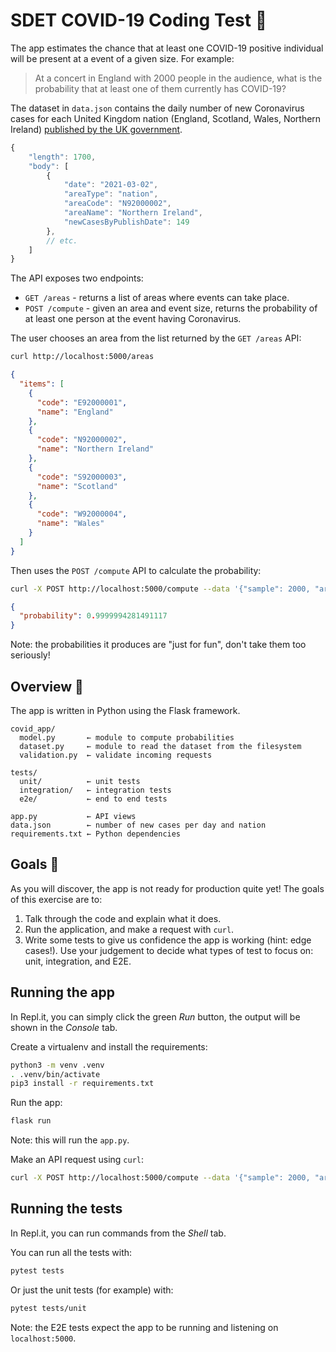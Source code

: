 # SDET COVID-19 Coding Test 🦠

The app estimates the chance that at least one COVID-19 positive
individual will be present at a event of a given size. For example:

> At a concert in England with 2000 people in the audience, what is the
> probability that at least one of them currently has COVID-19?

The dataset in `data.json` contains the daily number of new Coronavirus cases
for each United Kingdom nation (England, Scotland, Wales, Northern Ireland)
[published by the UK government](https://coronavirus.data.gov.uk/).

```javascript
{
    "length": 1700,
    "body": [
        {
            "date": "2021-03-02",
            "areaType": "nation",
            "areaCode": "N92000002",
            "areaName": "Northern Ireland",
            "newCasesByPublishDate": 149
        },
        // etc.
    ]
}
```

The API exposes two endpoints:

* `GET /areas` - returns a list of areas where events can take place.
* `POST /compute` - given an area and event size, returns the probability
  of at least one person at the event having Coronavirus.

The user chooses an area from the list returned by the `GET /areas` API:

```bash
curl http://localhost:5000/areas
```

```json
{
  "items": [
    {
      "code": "E92000001",
      "name": "England"
    },
    {
      "code": "N92000002",
      "name": "Northern Ireland"
    },
    {
      "code": "S92000003",
      "name": "Scotland"
    },
    {
      "code": "W92000004",
      "name": "Wales"
    }
  ]
}
```

Then uses the `POST /compute` API to calculate the probability:

```bash
curl -X POST http://localhost:5000/compute --data '{"sample": 2000, "area_code": "E92000001"}'
```

```json
{
  "probability": 0.9999994281491117
}
```

Note: the probabilities it produces are "just for fun", don't take them too seriously!

## Overview 🔭

The app is written in Python using the Flask framework.

```
covid_app/
  model.py       ← module to compute probabilities
  dataset.py     ← module to read the dataset from the filesystem
  validation.py  ← validate incoming requests

tests/
  unit/          ← unit tests
  integration/   ← integration tests
  e2e/           ← end to end tests

app.py           ← API views
data.json        ← number of new cases per day and nation
requirements.txt ← Python dependencies
```

## Goals 🎯

As you will discover, the app is not ready for production quite yet! The goals of this exercise are to:

1. Talk through the code and explain what it does.
2. Run the application, and make a request with `curl`.
3. Write some tests to give us confidence the app is working (hint: edge cases!).
   Use your judgement to decide what types of test to focus on: unit, integration, and E2E.

## Running the app

In Repl.it, you can simply click the green _Run_ button, the output will be shown in the _Console_ tab.

Create a virtualenv and install the requirements:

```bash
python3 -m venv .venv
. .venv/bin/activate
pip3 install -r requirements.txt
```

Run the app:

```bash
flask run
```

Note: this will run the `app.py`.

Make an API request using `curl`:

```bash
curl -X POST http://localhost:5000/compute --data '{"sample": 2000, "area_code": "E92000001"}'
```

## Running the tests

In Repl.it, you can run commands from the _Shell_ tab.

You can run all the tests with:

```bash
pytest tests
```

Or just the unit tests (for example) with:

```bash
pytest tests/unit
```

Note: the E2E tests expect the app to be running and listening on `localhost:5000`.
